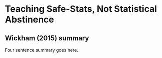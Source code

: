 # Teaching Safe-Stats, Not Statistical Abstinence

## Wickham (2015) summary

Four sentence summary goes here. 